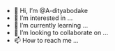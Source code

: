 - 👋 Hi, I’m @A-dityabodake
- 👀 I’m interested in ...
- 🌱 I’m currently learning ...
- 💞️ I’m looking to collaborate on ...
- 📫 How to reach me ...

<!---
A-dityabodake/A-dityabodake is a ✨ special ✨ repository because its `README.md` (this file) appears on your GitHub profile.
You can click the Preview link to take a look at your changes.
--->
